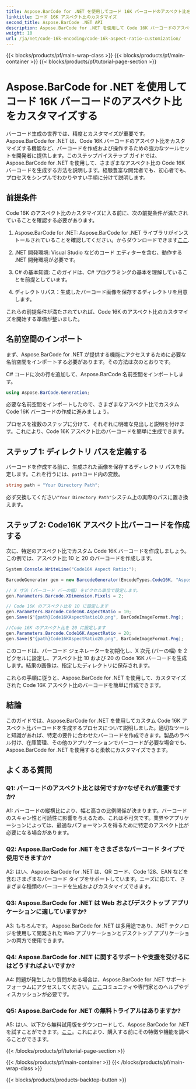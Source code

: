 ```yaml
---
title: Aspose.BarCode for .NET を使用してコード 16K バーコードのアスペクト比をカスタマイズする
linktitle: コード 16K アスペクト比のカスタマイズ
second_title: Aspose.BarCode .NET API
description: Aspose.BarCode for .NET を使用して Code 16K バーコードのアスペクト比をカスタマイズする方法を学びます。アプリケーション用の正確なバーコードを作成します。
weight: 10
url: /ja/net/code-16k-encoding/code-16k-aspect-ratio-customization/
---
```


{{< blocks/products/pf/main-wrap-class >}}
{{< blocks/products/pf/main-container >}}
{{< blocks/products/pf/tutorial-page-section >}}

# Aspose.BarCode for .NET を使用してコード 16K バーコードのアスペクト比をカスタマイズする

バーコード生成の世界では、精度とカスタマイズが重要です。 Aspose.BarCode for .NET は、Code 16K バーコードのアスペクト比をカスタマイズする機能など、バーコードを作成および操作するための強力なツールセットを開発者に提供します。このステップバイステップ ガイドでは、Aspose.BarCode for .NET を使用して、さまざまなアスペクト比の Code 16K バーコードを生成する方法を説明します。経験豊富な開発者でも、初心者でも、プロセスをシンプルでわかりやすい手順に分けて説明します。

## 前提条件

Code 16K のアスペクト比のカスタマイズに入る前に、次の前提条件が満たされていることを確認する必要があります。

1.  Aspose.BarCode for .NET: Aspose.BarCode for .NET ライブラリがインストールされていることを確認してください。からダウンロードできます[ここ](https://releases.aspose.com/barcode/net/).

2. .NET 開発環境: Visual Studio などのコード エディターを含む、動作する .NET 開発環境が必要です。

3. C# の基本知識: このガイドは、C# プログラミングの基本を理解していることを前提としています。

4. ディレクトリパス：生成したバーコード画像を保存するディレクトリを用意します。

これらの前提条件が満たされていれば、Code 16K のアスペクト比のカスタマイズを開始する準備が整いました。

## 名前空間のインポート

まず、Aspose.BarCode for .NET が提供する機能にアクセスするために必要な名前空間をインポートする必要があります。その方法は次のとおりです。

C# コードに次の行を追加して、Aspose.BarCode 名前空間をインポートします。

```csharp
using Aspose.BarCode.Generation;
```

必要な名前空間をインポートしたので、さまざまなアスペクト比でカスタム Code 16K バーコードの作成に進みましょう。

プロセスを複数のステップに分けて、それぞれに明確な見出しと説明を付けます。これにより、Code 16K アスペクト比のバーコードを簡単に生成できます。

## ステップ 1: ディレクトリ パスを定義する

バーコードを作成する前に、生成された画像を保存するディレクトリ パスを指定します。これを行うには、`path`コード内の変数。

```csharp
string path = "Your Directory Path";
```

必ず交換してください`"Your Directory Path"`システム上の実際のパスに置き換えます。

## ステップ 2: Code16K アスペクト比バーコードを作成する

次に、特定のアスペクト比でカスタム Code 16K バーコードを作成しましょう。この例では、アスペクト比 10 と 20 のバーコードを作成します。

```csharp
System.Console.WriteLine("Code16K Aspect Ratio:");

BarcodeGenerator gen = new BarcodeGenerator(EncodeTypes.Code16K, "Aspose.BarCode");

// X 寸法 (バーコード バーの幅) をピクセル単位で設定します。
gen.Parameters.Barcode.XDimension.Pixels = 2;

// Code 16K のアスペクト比を 10 に設定します
gen.Parameters.Barcode.Code16K.AspectRatio = 10;
gen.Save($"{path}Code16KAspectRatio10.png", BarCodeImageFormat.Png);

//Code 16K のアスペクト比を 20 に設定します
gen.Parameters.Barcode.Code16K.AspectRatio = 20;
gen.Save($"{path}Code16KAspectRatio20.png", BarCodeImageFormat.Png);
```

このコードは、バーコード ジェネレーターを初期化し、X 次元 (バーの幅) を 2 ピクセルに設定し、アスペクト比 10 および 20 の Code 16K バーコードを生成します。結果の画像は、指定したディレクトリに保存されます。

これらの手順に従うと、Aspose.BarCode for .NET を使用して、カスタマイズされた Code 16K アスペクト比のバーコードを簡単に作成できます。

## 結論

このガイドでは、Aspose.BarCode for .NET を使用してカスタム Code 16K アスペクト比バーコードを生成するプロセスについて説明しました。適切なツールと知識があれば、特定の要件に合わせたバーコードを作成できます。製品のラベル付け、在庫管理、その他のアプリケーションでバーコードが必要な場合でも、Aspose.BarCode for .NET を使用すると柔軟にカスタマイズできます。

## よくある質問

### Q1: バーコードのアスペクト比とは何ですか?なぜそれが重要ですか?

A1: バーコードの縦横比により、幅と高さの比例関係が決まります。バーコードのスキャン性と可読性に影響を与えるため、これは不可欠です。業界やアプリケーションによっては、最適なパフォーマンスを得るために特定のアスペクト比が必要になる場合があります。

### Q2: Aspose.BarCode for .NET をさまざまなバーコード タイプで使用できますか?

A2: はい、Aspose.BarCode for .NET は、QR コード、Code 128、EAN などを含むさまざまなバーコード タイプをサポートしています。ニーズに応じて、さまざまな種類のバーコードを生成およびカスタマイズできます。

### Q3: Aspose.BarCode for .NET は Web およびデスクトップ アプリケーションに適していますか?

A3: もちろんです。 Aspose.BarCode for .NET は多用途であり、.NET テクノロジを使用して開発された Web アプリケーションとデスクトップ アプリケーションの両方で使用できます。

### Q4: Aspose.BarCode for .NET に関するサポートや支援を受けるにはどうすればよいですか?

 A4: 問題が発生したり質問がある場合は、Aspose.BarCode for .NET サポート フォーラムにアクセスしてください。[ここ](https://forum.aspose.com/c/barcode/13)コミュニティや専門家とのヘルプやディスカッションが必要です。

### Q5: Aspose.BarCode for .NET の無料トライアルはありますか?

 A5: はい、以下から無料試用版をダウンロードして、Aspose.BarCode for .NET を試すことができます。[ここ](https://releases.aspose.com/)。これにより、購入する前にその特徴や機能を調べることができます。

{{< /blocks/products/pf/tutorial-page-section >}}

{{< /blocks/products/pf/main-container >}}
{{< /blocks/products/pf/main-wrap-class >}}

{{< blocks/products/products-backtop-button >}}
